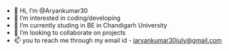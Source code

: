 - 👋 Hi, I’m @Aryankumar30
- 👀 I’m interested in coding/developing
- 🌱 I’m currently studing in BE in Chandigarh University
- 💞️ I’m looking to collaborate on projects
- 📫 you to reach me through my email id - iaryankumar30july@gmail.com

<!---
Aryankumar30/Aryankumar30 is a ✨ special ✨ repository because its `README.md` (this file) appears on your GitHub profile.
You can click the Preview link to take a look at your changes.
--->
